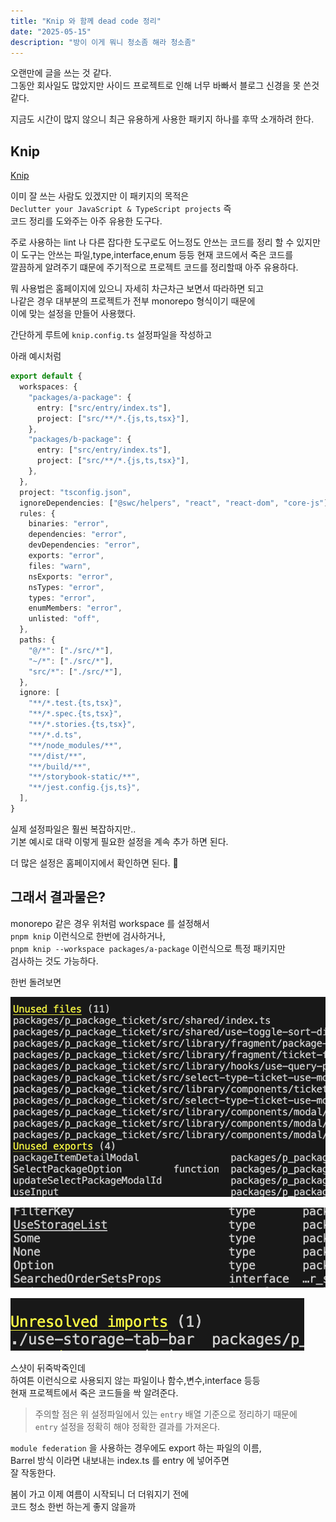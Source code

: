 ```yaml
---
title: "Knip 와 함께 dead code 정리"
date: "2025-05-15"
description: "방이 이게 뭐니 청소좀 해라 청소좀"
---
```


오랜만에 글을 쓰는 것 같다.  
그동안 회사일도 많았지만 사이드 프로젝트로 인해 너무 바빠서 블로그 신경을 못 쓴것 같다.

지금도 시간이 많지 않으니 최근 유용하게 사용한 패키지 하나를 후딱 소개하려 한다.

## Knip

<a href="https://knip.dev" target="_blank">Knip</a>

이미 잘 쓰는 사람도 있겠지만 이 패키지의 목적은  
`Declutter your JavaScript & TypeScript projects` 즉  
코드 정리를 도와주는 아주 유용한 도구다.

주로 사용하는 lint 나 다른 잡다한 도구로도 어느정도 안쓰는 코드를 정리 할 수 있지만  
이 도구는 안쓰는 파일,type,interface,enum 등등 현재 코드에서 죽은 코드를  
깔끔하게 알려주기 떄문에 주기적으로 프로젝트 코드를 정리할때 아주 유용하다.

뭐 사용법은 홈페이지에 있으니 자세히 차근차근 보면서 따라하면 되고  
나같은 경우 대부분의 프로젝트가 전부 monorepo 형식이기 때문에  
이에 맞는 설정을 만들어 사용했다.

간단하게 루트에 `knip.config.ts` 설정파일을 작성하고

아래 예시처럼

```typescript
export default {
  workspaces: {
    "packages/a-package": {
      entry: ["src/entry/index.ts"],
      project: ["src/**/*.{js,ts,tsx}"],
    },
    "packages/b-package": {
      entry: ["src/entry/index.ts"],
      project: ["src/**/*.{js,ts,tsx}"],
    },
  },
  project: "tsconfig.json",
  ignoreDependencies: ["@swc/helpers", "react", "react-dom", "core-js"],
  rules: {
    binaries: "error",
    dependencies: "error",
    devDependencies: "error",
    exports: "error",
    files: "warn",
    nsExports: "error",
    nsTypes: "error",
    types: "error",
    enumMembers: "error",
    unlisted: "off",
  },
  paths: {
    "@/*": ["./src/*"],
    "~/*": ["./src/*"],
    "src/*": ["./src/*"],
  },
  ignore: [
    "**/*.test.{ts,tsx}",
    "**/*.spec.{ts,tsx}",
    "**/*.stories.{ts,tsx}",
    "**/*.d.ts",
    "**/node_modules/**",
    "**/dist/**",
    "**/build/**",
    "**/storybook-static/**",
    "**/jest.config.{js,ts}",
  ],
}
```

실제 설정파일은 훨씬 복잡하지만..  
기본 예시로 대략 이렇게 필요한 설정을 계속 추가 하면 된다.

더 많은 설정은 홈페이지에서 확인하면 된다. 🥹

## 그래서 결과물은?

monorepo 같은 경우 위처럼 workspace 를 설정해서  
`pnpm knip` 이런식으로 한번에 검사하거나,  
`pnpm knip --workspace packages/a-package` 이런식으로 특정 패키지만  
검사하는 것도 가능하다.

한번 돌려보면

![ff](./1.png)

![ff](./3.png)

![ff](./2.png)

스샷이 뒤죽박죽인데  
하여튼 이런식으로 사용되지 않는 파일이나 함수,변수,interface 등등  
현재 프로젝트에서 죽은 코드들을 싹 알려준다.

> 주의할 점은 위 설정파일에서 있는 `entry` 배열 기준으로 정리하기 때문에  
> `entry` 설정을 정확히 해야 정확한 결과를 가져온다.

`module federation` 을 사용하는 경우에도 export 하는 파일의 이름,  
Barrel 방식 이라면 내보내는 index.ts 를 entry 에 넣어주면  
잘 작동한다.

봄이 가고 이제 여름이 시작되니 더 더워지기 전에  
코드 청소 한번 하는게 좋지 않을까
